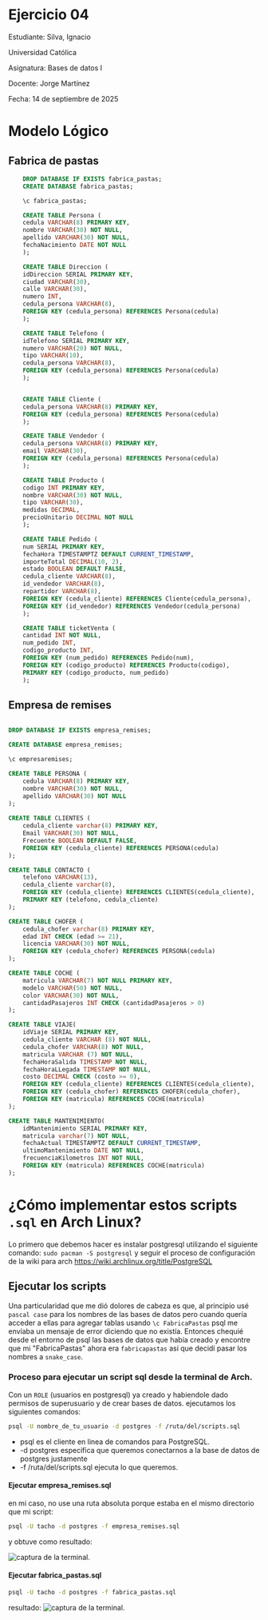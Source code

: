 # Ejercicio 04
Estudiante: Silva, Ignacio 

Universidad Católica

Asignatura: Bases de datos I

Docente: Jorge Martínez

Fecha: 14 de septiembre de 2025

# Modelo Lógico
## Fabrica  de pastas
```SQL
    DROP DATABASE IF EXISTS fabrica_pastas;
    CREATE DATABASE fabrica_pastas;

    \c fabrica_pastas;

    CREATE TABLE Persona (
    cedula VARCHAR(8) PRIMARY KEY,
    nombre VARCHAR(30) NOT NULL,
    apellido VARCHAR(30) NOT NULL,
    fechaNacimiento DATE NOT NULL
    );

    CREATE TABLE Direccion (
    idDireccion SERIAL PRIMARY KEY,
    ciudad VARCHAR(30),
    calle VARCHAR(30),
    numero INT,
    cedula_persona VARCHAR(8),
    FOREIGN KEY (cedula_persona) REFERENCES Persona(cedula)
    );

    CREATE TABLE Telefono (
    idTelefono SERIAL PRIMARY KEY,
    numero VARCHAR(20) NOT NULL,
    tipo VARCHAR(10),
    cedula_persona VARCHAR(8),
    FOREIGN KEY (cedula_persona) REFERENCES Persona(cedula)
    );


    CREATE TABLE Cliente (
    cedula_persona VARCHAR(8) PRIMARY KEY,
    FOREIGN KEY (cedula_persona) REFERENCES Persona(cedula)
    );

    CREATE TABLE Vendedor (
    cedula_persona VARCHAR(8) PRIMARY KEY,
    email VARCHAR(30),
    FOREIGN KEY (cedula_persona) REFERENCES Persona(cedula)
    );

    CREATE TABLE Producto (
    codigo INT PRIMARY KEY,
    nombre VARCHAR(30) NOT NULL,
    tipo VARCHAR(30),
    medidas DECIMAL,
    precioUnitario DECIMAL NOT NULL
    );

    CREATE TABLE Pedido (
    num SERIAL PRIMARY KEY,
    fechaHora TIMESTAMPTZ DEFAULT CURRENT_TIMESTAMP,
    importeTotal DECIMAL(10, 2),
    estado BOOLEAN DEFAULT FALSE,
    cedula_cliente VARCHAR(8),
    id_vendedor VARCHAR(8),
    repartidor VARCHAR(8),
    FOREIGN KEY (cedula_cliente) REFERENCES Cliente(cedula_persona),
    FOREIGN KEY (id_vendedor) REFERENCES Vendedor(cedula_persona)
    );

    CREATE TABLE ticketVenta (
    cantidad INT NOT NULL,
    num_pedido INT,
    codigo_producto INT,
    FOREIGN KEY (num_pedido) REFERENCES Pedido(num),
    FOREIGN KEY (codigo_producto) REFERENCES Producto(codigo),
    PRIMARY KEY (codigo_producto, num_pedido)
    );
```

## Empresa de remises
```SQL

DROP DATABASE IF EXISTS empresa_remises;

CREATE DATABASE empresa_remises;

\c empresaremises;

CREATE TABLE PERSONA (
    cedula VARCHAR(8) PRIMARY KEY,
    nombre VARCHAR(30) NOT NULL,
    apellido VARCHAR(30) NOT NULL 
);
        
CREATE TABLE CLIENTES (
    cedula_cliente varchar(8) PRIMARY KEY,
    Email VARCHAR(30) NOT NULL,
    Frecuente BOOLEAN DEFAULT FALSE,
    FOREIGN KEY (cedula_cliente) REFERENCES PERSONA(cedula)
);

CREATE TABLE CONTACTO (
    telefono VARCHAR(13),
    cedula_cliente varchar(8),
    FOREIGN KEY (cedula_cliente) REFERENCES CLIENTES(cedula_cliente),
    PRIMARY KEY (telefono, cedula_cliente)
);

CREATE TABLE CHOFER (
    cedula_chofer varchar(8) PRIMARY KEY, 
    edad INT CHECK (edad >= 21),
    licencia VARCHAR(30) NOT NULL,
    FOREIGN KEY (cedula_chofer) REFERENCES PERSONA(cedula)
);

CREATE TABLE COCHE (
    matricula VARCHAR(7) NOT NULL PRIMARY KEY,
    modelo VARCHAR(50) NOT NULL,
    color VARCHAR(30) NOT NULL, 
    cantidadPasajeros INT CHECK (cantidadPasajeros > 0)
);

CREATE TABLE VIAJE(
    idViaje SERIAL PRIMARY KEY,
    cedula_cliente VARCHAR (8) NOT NULL,
    cedula_chofer VARCHAR(8) NOT NULL,
    matricula VARCHAR (7) NOT NULL,
    fechaHoraSalida TIMESTAMP NOT NULL, 
    fechaHoraLLegada TIMESTAMP NOT NULL,
    costo DECIMAL CHECK (costo >= 0),
    FOREIGN KEY (cedula_cliente) REFERENCES CLIENTES(cedula_cliente),
    FOREIGN KEY (cedula_chofer) REFERENCES CHOFER(cedula_chofer),
    FOREIGN KEY (matricula) REFERENCES COCHE(matricula)
);

CREATE TABLE MANTENIMIENTO(
    idMantenimiento SERIAL PRIMARY KEY,
    matricula varchar(7) NOT NULL,
    fechaActual TIMESTAMPTZ DEFAULT CURRENT_TIMESTAMP,
    ultimoMantenimiento DATE NOT NULL,
    frecuenciaKilometros INT NOT NULL,
    FOREIGN KEY (matricula) REFERENCES COCHE(matricula)
);

```
# ¿Cómo implementar estos scripts `.sql` en Arch Linux?
Lo primero que debemos hacer es instalar postgresql utilizando el siguiente comando: `sudo pacman -S postgresql` y seguir el proceso de configuración de la wiki para arch https://wiki.archlinux.org/title/PostgreSQL

## Ejecutar los scripts
Una particularidad que me dió dolores de cabeza es que, al principio usé `pascal case` para los nombres de las bases de datos pero cuando quería acceder a ellas para agregar tablas usando `\c FabricaPastas` psql me envíaba un mensaje de error diciendo que no existía. Entonces chequié desde el entorno de psql las bases de datos que había creado y encontre que mi "FabricaPastas" ahora era `fabricapastas` así que decidí pasar los nombres a `snake_case`.

### Proceso para ejecutar un script sql desde la terminal de Arch.
Con un `ROLE` (usuarios en postgresql) ya creado y habiendole dado permisos de superusuario y de crear bases de datos. ejecutamos los siguientes comandos: 

```Bash
psql -U nombre_de_tu_usuario -d postgres -f /ruta/del/scripts.sql
```
* psql es el cliente en linea de comandos para PostgreSQL. 
* -d postgres especifica que queremos conectarnos a la base de datos de postgres justamente 
* -f /ruta/del/scripts.sql ejecuta lo que queremos.

#### Ejecutar empresa_remises.sql
en mi caso, no use una ruta absoluta porque estaba en el mismo directorio que mi script:

```Bash
psql -U tacho -d postgres -f empresa_remises.sql
```
y obtuve como resultado: 

![captura de la terminal.](assets/scRemises.png)

#### Ejecutar fabrica_pastas.sql

```Bash
psql -U tacho -d postgres -f fabrica_pastas.sql
```
resultado: 
![captura de la terminal.](assets/scPastas.png)





